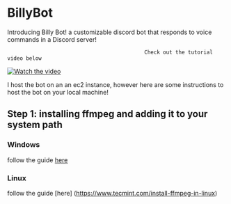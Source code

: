 # BillyBot

Introducing Billy Bot! a customizable discord bot that responds to voice commands in a Discord server!

                                                Check out the tutorial video below

[![Watch the video](https://img.youtube.com/vi/EyHBpJnrkfU/maxresdefault.jpg)](https://www.youtube.com/watch?v=EyHBpJnrkfU&ab_channel=SethLastname)


I host the bot on an an ec2 instance, however here are some instructions to host the bot on your local machine!

## Step 1: installing ffmpeg and adding it to your system path

### Windows

follow the guide [here](https://windowsloop.com/install-ffmpeg-windows-10)

### Linux

follow the guide [here] (https://www.tecmint.com/install-ffmpeg-in-linux)









